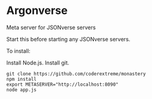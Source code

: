 # Argonverse

Meta server for JSONverse servers

Start this before starting any JSONverse servers.

To install:

Install Node.js.
Install git.

```
git clone https://github.com/coderextreme/monastery
npm install
export METASERVER="http://localhost:8090"
node app.js
```
